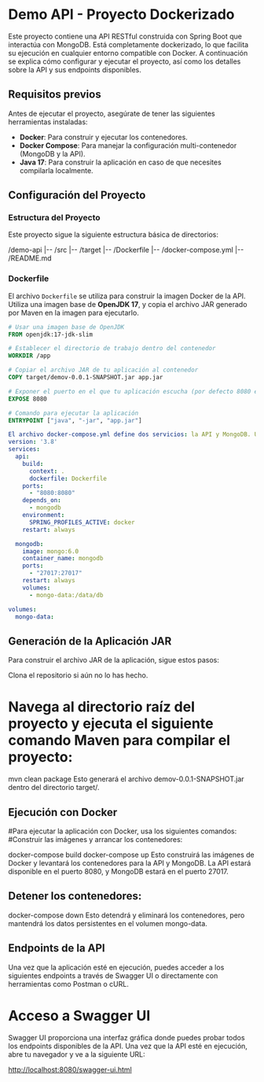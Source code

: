 # Demo API - Proyecto Dockerizado

Este proyecto contiene una API RESTful construida con Spring Boot que interactúa con MongoDB. Está completamente dockerizado, lo que facilita su ejecución en cualquier entorno compatible con Docker. A continuación se explica cómo configurar y ejecutar el proyecto, así como los detalles sobre la API y sus endpoints disponibles.

## Requisitos previos

Antes de ejecutar el proyecto, asegúrate de tener las siguientes herramientas instaladas:

- **Docker**: Para construir y ejecutar los contenedores.
- **Docker Compose**: Para manejar la configuración multi-contenedor (MongoDB y la API).
- **Java 17**: Para construir la aplicación en caso de que necesites compilarla localmente.

## Configuración del Proyecto

### Estructura del Proyecto

Este proyecto sigue la siguiente estructura básica de directorios:

/demo-api |-- /src |-- /target |-- /Dockerfile |-- /docker-compose.yml |-- /README.md


### Dockerfile

El archivo `Dockerfile` se utiliza para construir la imagen Docker de la API. Utiliza una imagen base de **OpenJDK 17**, y copia el archivo JAR generado por Maven en la imagen para ejecutarlo.

```dockerfile
# Usar una imagen base de OpenJDK
FROM openjdk:17-jdk-slim

# Establecer el directorio de trabajo dentro del contenedor
WORKDIR /app

# Copiar el archivo JAR de tu aplicación al contenedor
COPY target/demov-0.0.1-SNAPSHOT.jar app.jar

# Exponer el puerto en el que tu aplicación escucha (por defecto 8080 en Spring Boot)
EXPOSE 8080

# Comando para ejecutar la aplicación
ENTRYPOINT ["java", "-jar", "app.jar"]
```

```docker-compose.yml
El archivo docker-compose.yml define dos servicios: la API y MongoDB. Usamos Docker Compose para crear y conectar ambos contenedores.
version: '3.8'
services:
  api:
    build:
      context: .
      dockerfile: Dockerfile
    ports:
      - "8080:8080"
    depends_on:
      - mongodb
    environment:
      SPRING_PROFILES_ACTIVE: docker
    restart: always

  mongodb:
    image: mongo:6.0
    container_name: mongodb
    ports:
      - "27017:27017"
    restart: always
    volumes:
      - mongo-data:/data/db

volumes:
  mongo-data:

```

## Generación de la Aplicación JAR
Para construir el archivo JAR de la aplicación, sigue estos pasos:

Clona el repositorio si aún no lo has hecho.

# Navega al directorio raíz del proyecto y ejecuta el siguiente comando Maven para compilar el proyecto:

mvn clean package
Esto generará el archivo demov-0.0.1-SNAPSHOT.jar dentro del directorio target/.

## Ejecución con Docker
#Para ejecutar la aplicación con Docker, usa los siguientes comandos:
#Construir las imágenes y arrancar los contenedores:

docker-compose build
docker-compose up
Esto construirá las imágenes de Docker y levantará los contenedores para la API y MongoDB. La API estará disponible en el puerto 8080, y MongoDB estará en el puerto 27017.

## Detener los contenedores:

 docker-compose down
 Esto detendrá y eliminará los contenedores, pero mantendrá los datos persistentes en el volumen mongo-data.

## Endpoints de la API
Una vez que la aplicación esté en ejecución, puedes acceder a los siguientes endpoints a través de Swagger UI o directamente con herramientas como Postman o cURL.

# Acceso a Swagger UI
Swagger UI proporciona una interfaz gráfica donde puedes probar todos los endpoints disponibles de la API. Una vez que la API esté en ejecución, abre tu navegador y ve a la siguiente URL:

[http://localhost:8080/swagger-ui.html](http://localhost:8080/swagger-ui/index.html#/)
